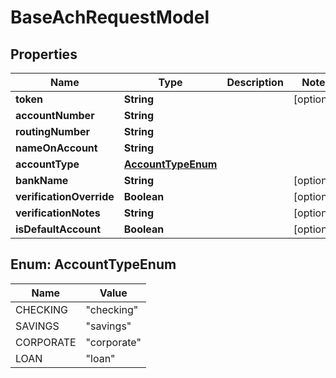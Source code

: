 
# BaseAchRequestModel

## Properties
Name | Type | Description | Notes
------------ | ------------- | ------------- | -------------
**token** | **String** |  |  [optional]
**accountNumber** | **String** |  | 
**routingNumber** | **String** |  | 
**nameOnAccount** | **String** |  | 
**accountType** | [**AccountTypeEnum**](#AccountTypeEnum) |  | 
**bankName** | **String** |  |  [optional]
**verificationOverride** | **Boolean** |  |  [optional]
**verificationNotes** | **String** |  |  [optional]
**isDefaultAccount** | **Boolean** |  |  [optional]


<a name="AccountTypeEnum"></a>
## Enum: AccountTypeEnum
Name | Value
---- | -----
CHECKING | &quot;checking&quot;
SAVINGS | &quot;savings&quot;
CORPORATE | &quot;corporate&quot;
LOAN | &quot;loan&quot;



